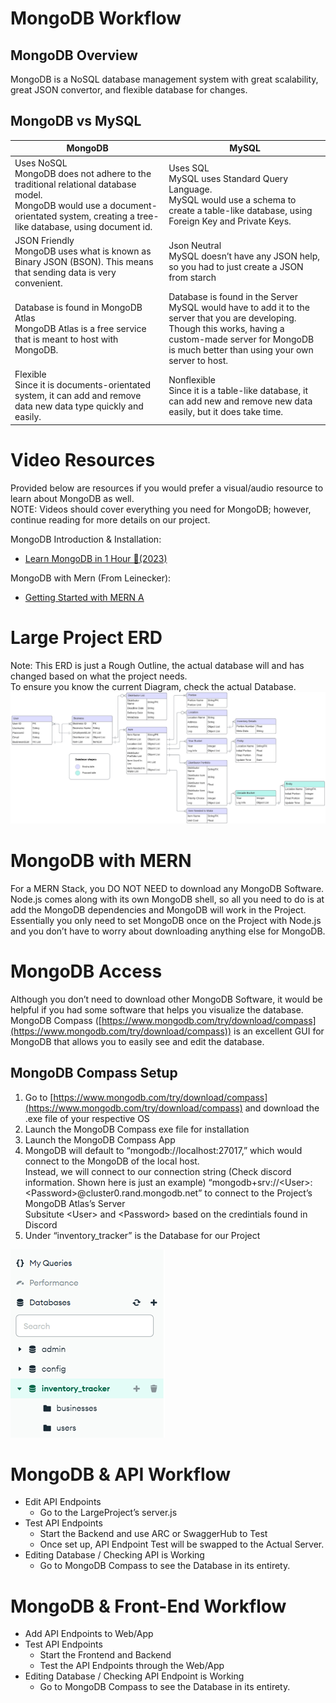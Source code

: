 # MongoDB Workflow

## MongoDB Overview

MongoDB is a NoSQL database management system with great scalability, great JSON convertor, and flexible database for changes.

## MongoDB vs MySQL

| MongoDB                                                                                                                                                                                  | MySQL                                                                                                                                                                                                                 |
| ---------------------------------------------------------------------------------------------------------------------------------------------------------------------------------------- | --------------------------------------------------------------------------------------------------------------------------------------------------------------------------------------------------------------------- |
| Uses NoSQL<br>MongoDB does not adhere to the traditional relational database model.<br>MongoDB would use a document-orientated system, creating a tree-like database, using document id. | Uses SQL<br>MySQL uses Standard Query Language.<br>MySQL would use a schema to create a table-like database, using Foreign Key and Private Keys.                                                                      |
| JSON Friendly<br>MongoDB uses what is known as Binary JSON (BSON). This means that sending data is very convenient.                                                                      | Json Neutral<br>MySQL doesn’t have any JSON help, so you had to just create a JSON from starch                                                                                                                        |
| Database is found in MongoDB Atlas<br>MongoDB Atlas is a free service that is meant to host with MongoDB.                                                                                | Database is found in the Server<br>MySQL would have to add it to the server that you are developing.<br>Though this works, having a custom-made server for MongoDB is much better than using your own server to host. |
| Flexible<br>Since it is documents-orientated system, it can add and remove data new data type quickly and easily.<br>                                                                    | Nonflexible<br>Since it is a table-like database, it can add new and remove new data easily, but it does take time.<br>                                                                                               |

# Video Resources

Provided below are resources if you would prefer a visual/audio resource to learn about MongoDB as well.<br>
NOTE: Videos should cover everything you need for MongoDB; however, continue reading for more details on our project.

MongoDB Introduction & Installation:<br>

- [Learn MongoDB in 1 Hour 🍃(2023)](https://youtu.be/c2M-rlkkT5o?si=fk2gN4vAl2Yf5Y41)

MongoDB with Mern (From Leinecker):<br>

- [Getting Started with MERN A](https://youtu.be/p3m3riYbWfc?si=nlx2Knyi6Yi8bhJP)

# Large Project ERD

Note: This ERD is just a Rough Outline, the actual database will and has changed based on what the project needs.<br>
To ensure you know the current Diagram, check the actual Database.
![ERD Diagram of Project](images\MONGODB\0_ERD.png)

# MongoDB with MERN

For a MERN Stack, you DO NOT NEED to download any MongoDB Software.<br>
Node.js comes along with its own MongoDB shell, so all you need to do is at add the MongoDB dependencies and MongoDB will work in the Project.<br>
Essentially you only need to set MongoDB once on the Project with Node.js and you don’t have to worry about downloading anything else for MongoDB.

# MongoDB Access

Although you don’t need to download other MongoDB Software, it would be helpful if you had some software that helps you visualize the database.<br>
MongoDB Compass ([https://www.mongodb.com/try/download/compass](https://www.mongodb.com/try/download/compass)) is an excellent GUI for MongoDB that allows you to easily see and edit the database.

## MongoDB Compass Setup

1. Go to [https://www.mongodb.com/try/download/compass](https://www.mongodb.com/try/download/compass) and download the .exe file of your respective OS
2. Launch the MongoDB Compass exe file for installation
3. Launch the MongoDB Compass App
4. MongoDB will default to “mongodb://localhost:27017,” which would connect to the MongoDB of the local host.<br>Instead, we will connect to our connection string (Check discord information. Shown here is just an example) “mongodb+srv://\<User\>:\<Password\>@cluster0.rand.mongodb.net” to connect to the Project’s MongoDB Atlas’s Server<br>Subsitute \<User\> and \<Password\> based on the credintials found in Discord
5. Under “inventory_tracker” is the Database for our Project

![In the MongoDB Compass Directory should show "inventory_tracker"](images\MONGODB\1_MongoDB_Compass_Database.png)

# MongoDB & API Workflow

- Edit API Endpoints
  - Go to the LargeProject’s server.js
- Test API Endpoints
  - Start the Backend and use ARC or SwaggerHub to Test
  - Once set up, API Endpoint Test will be swapped to the Actual Server.
- Editing Database / Checking API is Working
  - Go to MongoDB Compass to see the Database in its entirety.

# MongoDB & Front-End Workflow

- Add API Endpoints to Web/App
- Test API Endpoints
  - Start the Frontend and Backend
  - Test the API Endpoints through the Web/App
- Editing Database / Checking API Endpoint is Working
  - Go to MongoDB Compass to see the Database in its entirety.
